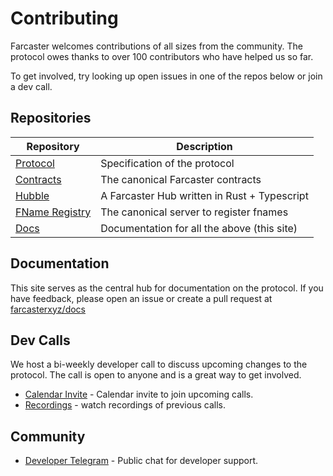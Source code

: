 # Contributing

Farcaster welcomes contributions of all sizes from the community. The protocol owes thanks to over 100 contributors who
have helped us so far.

To get involved, try looking up open issues in one of the repos below or join a dev call.

## Repositories

| Repository                                                       | Description                                  |
|------------------------------------------------------------------|----------------------------------------------|
| [Protocol](https://github.com/farcasterxyz/protocol)             | Specification of the protocol                |
| [Contracts](https://github.com/farcasterxyz/contracts)           | The canonical Farcaster contracts            |
| [Hubble](https://github.com/farcasterxyz/hub-monorepo)           | A Farcaster Hub written in Rust + Typescript |
| [FName Registry](https://github.com/farcasterxyz/fname-registry) | The canonical server to register fnames      |
| [Docs](https://github.com/farcasterxyz/www)                      | Documentation for all the above (this site)  |

## Documentation

This site serves as the central hub for documentation on the protocol. If you have feedback, please open an issue or
create a pull request at [farcasterxyz/docs](https://github.com/farcasterxyz/docs)

## Dev Calls

We host a bi-weekly developer call to discuss upcoming changes to the protocol. The call is open to anyone and is a
great way to get involved.

- [Calendar Invite](https://calendar.google.com/calendar/u/0?cid=NjA5ZWM4Y2IwMmZiMWM2ZDYyMTkzNWM1YWNkZTRlNWExN2YxOWQ2NDU3NTA3MjQwMTk3YmJlZGFjYTQ3MjZlOEBncm91cC5jYWxlbmRhci5nb29nbGUuY29t) -
  Calendar invite to join upcoming calls.
- [Recordings](https://www.youtube.com/watch?v=lmGXWP5m1_Y&list=PL0eq1PLf6eUeZnPtyKMS6uN9I5iRIlnvq) - watch recordings
  of previous calls.

## Community

- [Developer Telegram](https://t.me/farcasterdevchat) - Public chat for developer support.
